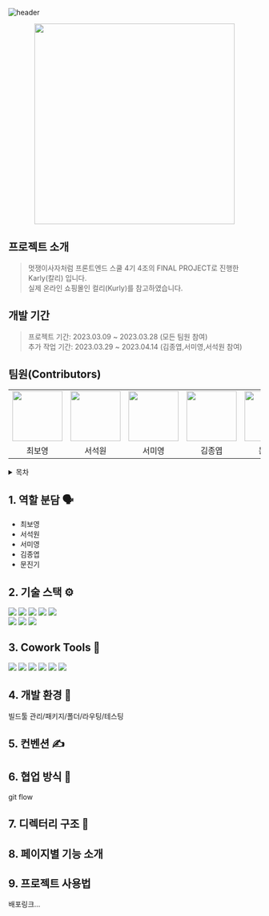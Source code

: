 <!-- ![header](https://capsule-render.vercel.app/api?text=Market%20Karly&fontAlign=70&=Desc&descAlign=20) -->
![header](https://capsule-render.vercel.app/api?type=waving&color=0:5F0080,100:FFFFFF)
<!-- # <div align="center">🦁 LikeLion 프론트엔드 스쿨 4기 FINAL PROJECT 🦁</div> -->
<!-- ![image](https://user-images.githubusercontent.com/112063987/233653395-53c97abc-dd18-4de2-888e-88d7cbe95384.png) -->
<!-- ![image](https://user-images.githubusercontent.com/112063987/233664236-192af5b5-3f49-435e-a65c-c4af44a05aeb.png) -->

<div align="center"><img src="https://user-images.githubusercontent.com/112063987/233669862-47a68263-8187-465d-bcd5-c3c94568818a.png" width="400"></div>

## 프로젝트 소개
> 멋쟁이사자처럼 프론트엔드 스쿨 4기 4조의 FINAL PROJECT로 진행한 Karly(칼리) 입니다. <br />
> 실제 온라인 쇼핑몰인 컬리(Kurly)를 참고하였습니다.

## 개발 기간
> 프로젝트 기간: 2023.03.09 ~ 2023.03.28 (모든 팀원 참여)<br/>
> 추가 작업 기간: 2023.03.29 ~ 2023.04.14 (김종엽,서미영,서석원 참여)

## 팀원(Contributors)
<table>
  <tbody>
    <tr>
      <td align="center">
        <a href="https://github.com/kelly121212">
          <img src="https://github.com/kelly121212.png" width="100">
        </a>
      <td align="center">
        <a href="https://github.com/ssw6750">
          <img src="https://github.com/ssw6750.png" width="100">
        </a>
      </td>
      <td align="center">
        <a href="https://github.com/SeoMiYoung">
          <img src="https://github.com/SeoMiYoung.png" width="100">
        </a>
      </td>
      <td align="center">
        <a href="https://github.com/PracticeKJY">
          <img src="https://github.com/PracticeKJY.png" width="100">
        </a>
      </td>
      <td align="center">
        <a href="https://github.com/tkdkfkgk">
          <img src="https://github.com/tkdkfkgk.png" width="100">
        </a>
      </td>
    </tr>
    <tr>
      <td align="center">최보영</td>
      <td align="center">서석원</td>
      <td align="center">서미영</td>
      <td align="center">김종엽</td>
      <td align="center">문진기</td>
    </tr>
  </tbody>
</table>

<details>
    <summary>목차</summary>
    - 1. 역할 분담<br />
    - 2. 기술 스택
</details>


## 1. 역할 분담 :speaking_head: 
- 최보영
- 서석원
- 서미영
- 김종엽
- 문진기

## 2. 기술 스택 :gear: 
<!--
<img src="https://img.shields.io/badge/텍스트-컬러코드?style=for-the-badge&logo=아이콘이름&logoColor=white"/>
-->
<div>
<img src="https://img.shields.io/badge/html5-E34F26?style=for-the-badge&logo=html5&logoColor=white">
<img src="https://img.shields.io/badge/css3-1572B6?style=for-the-badge&logo=css3&logoColor=white">
<img src="https://img.shields.io/badge/javascript-F7DF1E?style=for-the-badge&logo=javascript&logoColor=black">
<img src="https://img.shields.io/badge/react-61DAFB?style=for-the-badge&logo=react&logoColor=black">
<img src="https://img.shields.io/badge/cssmodules-000000?style=for-the-badge&logo=cssmodules&logoColor=white"/>
<br />
<img src="https://img.shields.io/badge/webpack-8DD6F9?style=for-the-badge&logo=webpack&logoColor=white"/>
<img src="https://img.shields.io/badge/firebase-FFCA28?style=for-the-badge&logo=firebase&logoColor=white"/>
<img src="https://img.shields.io/badge/storybook-FF4785?style=for-the-badge&logo=storybook&logoColor=white"/>
</div>



## 3. Cowork Tools 🦁 
<div>
<img src="https://img.shields.io/badge/discord-5865F2?style=for-the-badge&logo=discord&logoColor=white"/>
<img src="https://img.shields.io/badge/notion-000000?style=for-the-badge&logo=notion&logoColor=white"/>
<img src="https://img.shields.io/badge/figma-F24E1E?style=for-the-badge&logo=figma&logoColor=white"/>
<img src="https://img.shields.io/badge/Github-181717?style=for-the-badge&logo=github&logoColor=white">
<img src="https://img.shields.io/badge/git-F05032?style=for-the-badge&logo=git&logoColor=white">
<img src="https://img.shields.io/badge/visualstudiocode-007ACC?style=for-the-badge&logo=visualstudiocode&logoColor=white"/>
</div> 

## 4. 개발 환경 :hammer: 
빌드툴 관리/패키지/폴더/라우팅/테스팅

## 5. 컨벤션 :writing_hand:  
## 6. 협업 방식 :busts_in_silhouette: 
git flow
## 7. 디렉터리 구조 :file_folder: 

## 8. 페이지별 기능 소개
## 9. 프로젝트 사용법
배포링크...


<!-- ![footer](https://capsule-render.vercel.app/api?section=footer&type=waving&color=0:FFFFFF,100:5F0080) -->
